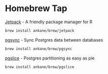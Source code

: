 # Homebrew Tap

[Jetpack](https://github.com/ankane/jetpack) - A friendly package manager for R

```sh
brew install ankane/brew/jetpack
```

[pgsync](https://github.com/ankane/pgsync) - Sync Postgres data between databases

```sh
brew install ankane/brew/pgsync
```

[pgslice](https://github.com/ankane/pgslice) - Postgres partitioning as easy as pie

```sh
brew install ankane/brew/pgslice
```
